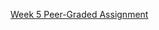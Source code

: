 [Week 5 Peer-Graded Assignment](https://dataplatform.cloud.ibm.com/dashboards/e97bfa58-12db-4e21-98e8-7a6dd94d8cde/view/540ae71818b634e85cd6bde407992d53283f2c0bb0bbd00482d47b4909677597a93f45c0c82d1d0bdf400137f1be430cc9)
